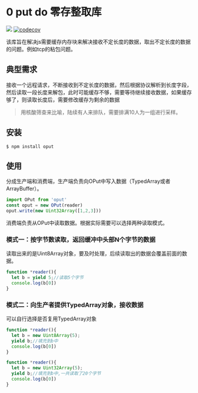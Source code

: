 # 0 put do 零存整取库

![](https://github.com/langhuihui/oput/workflows/codecov/badge.svg)
[![codecov](https://codecov.io/gh/langhuihui/oput/branch/main/graph/badge.svg?token=GpCih64bOv)](https://codecov.io/gh/langhuihui/oput)

该库旨在解决js需要缓存内存块来解决接收不定长度的数据，取出不定长度的数据的问题。例如tcp的粘包问题。

## 典型需求

接收一个远程请求，不断接收到不定长度的数据，然后根据协议解析到长度字段，然后读取一段长度来解包，此时可能缓存不够，需要等待继续接收数据，如果缓存够了，则读取长度后，需要修改缓存为剩余的数据

> 用核酸筛查来比喻，陆续有人来排队，需要排满10人为一组进行采样。

## 安装
```shell
$ npm install oput
```

## 使用

分成生产端和消费端，生产端负责向OPut中写入数据（TypedArray或者ArrayBuffer）。
```ts
import OPut from 'oput'
const oput = new OPut(reader)
oput.write(new Uint32Array([1,2,3]))
```

消费端负责从OPut中读取数据。根据实际需要可以选择两种读取模式。

### 模式一：按字节数读取，返回缓冲中头部N个字节的数据
读取出来的是Uint8Array对象，要及时处理，后续读取出的数据会覆盖前面的数据。
```js
function *reader(){
  let b = yield 5;//读取5个字节
  console.log(b[0])
}
```

### 模式二：向生产者提供TypedArray对象，接收数据
可以自行选择是否复用TypedArray对象
```js
function *reader(){
  let b = new Uint8Array(5);
  yield b;//填充到b中
  console.log(b[0])
}
```
```js
function *reader(){
  let b = new Uint32Array(5);
  yield b;//填充到b中,一共读取了20个字节
  console.log(b[0])
}
```